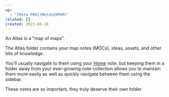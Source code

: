 ```yaml
---
up:
  - "[Meta PKM](Meta%20PKM)"
related: []
created: 2023-08-18
---
```

An Atlas is a "map of maps". 

The Atlas folder contains your map notes (MOCs), ideas, assets, and other bits of knowledge.

You'll usually navigate to them using your [Home](Home) note, but keeping them in a folder away from your ever-growing note collection allows you to maintain them more easily as well as quickly navigate between them using the sidebar. 

These notes are so important, they truly deserve their own folder.